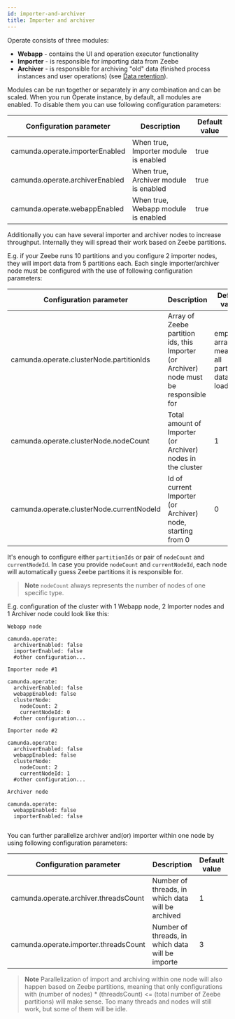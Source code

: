 ```yaml
---
id: importer-and-archiver
title: Importer and archiver
---
```

Operate consists of three modules:
 * **Webapp** - contains the UI and operation executor functionality
 * **Importer** - is responsible for importing data from Zeebe 
 * **Archiver** - is responsible for archiving "old" data (finished process instances and user operations) (see [Data retention](data-retention.md)).
 
Modules can be run together or separately in any combination and can be scaled. When you run Operate instance, by default, all modules are enabled. 
To disable them you can use following configuration parameters:

Configuration parameter | Description | Default value
-----|-------------|--------------
camunda.operate.importerEnabled | When true, Importer module is enabled | true
camunda.operate.archiverEnabled |  When true, Archiver module is enabled | true
camunda.operate.webappEnabled |  When true, Webapp module is enabled | true

Additionally you can have several importer and archiver nodes to increase throughput. Internally they will spread their work based on Zeebe partitions.

E.g. if your Zeebe runs 10 partitions and you configure 2 importer nodes, they will import data from 5 partitions each.
Each single importer/archiver node must be configured with the use of following configuration parameters:


Configuration parameter | Description | Default value
-----|-------------|--------------
camunda.operate.clusterNode.partitionIds | Array of Zeebe partition ids, this Importer (or Archiver) node must be responsible for | empty array, meaning all partitions data is loaded
camunda.operate.clusterNode.nodeCount |  Total amount of Importer (or Archiver) nodes in the cluster | 1
camunda.operate.clusterNode.currentNodeId |  Id of current Importer (or Archiver) node, starting from 0 | 0

It's enough to configure either `partitionIds` or pair of `nodeCount` and `currentNodeId`. In case you provide `nodeCount` and `currentNodeId`,
each node will automatically guess Zeebe partitions it is responsible for.

>**Note** `nodeCount` always represents the number of nodes of one specific type.

E.g. configuration of the cluster with 1 Webapp node, 2 Importer nodes and 1 Archiver node could look like this:
```
Webapp node

camunda.operate:
  archiverEnabled: false
  importerEnabled: false
  #other configuration...

Importer node #1

camunda.operate:
  archiverEnabled: false
  webappEnabled: false
  clusterNode:
    nodeCount: 2
    currentNodeId: 0
  #other configuration...
  
Importer node #2

camunda.operate:
  archiverEnabled: false
  webappEnabled: false
  clusterNode:
    nodeCount: 2
    currentNodeId: 1
  #other configuration...
  
Archiver node

camunda.operate:
  webappEnabled: false
  importerEnabled: false
  
```

You can further parallelize archiver and(or) importer within one node by using following configuration parameters:

Configuration parameter | Description | Default value
-----|-------------|--------------
camunda.operate.archiver.threadsCount | Number of threads, in which data will be archived | 1
camunda.operate.importer.threadsCount | Number of threads, in which data will be importe | 3

>**Note** Parallelization of import and archiving within one node will also happen based on Zeebe partitions, meaning that only configurations with
> (number of nodes) * (threadsCount) <= (total number of Zeebe partitions) will make sense. Too many threads and nodes will still work, but some of them will be idle.

